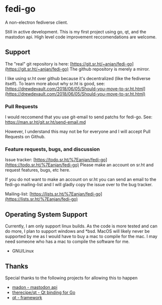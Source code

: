 # fedi-go

A non-electron fediverse client.

Still in active development. This is my first project using go, qt, and the mastodon api. High level code improvement reccomendations are welcome.

## Support

The "real" git repository is here: [https://git.sr.ht/~anjan/fedi-go](https://git.sr.ht/~anjan/fedi-go)
The github repository is merely a mirror.

I like using sr.ht over github because it's decentralized (like the fediverse itself).
To learn more about why sr.ht is good, see:
[https://drewdevault.com/2018/06/05/Should-you-move-to-sr.ht.html](https://drewdevault.com/2018/06/05/Should-you-move-to-sr.ht.html)

### Pull Requests

I would reccomend that you use git-email to send patchs for fedi-go.
See: https://man.sr.ht/git.sr.ht/send-email.md

However, I understand this may not be for everyone and I will accept Pull Requests on Github.

### Feature requests, bugs, and discussion

Issue tracker: [https://todo.sr.ht/%7Eanjan/fedi-go](https://todo.sr.ht/%7Eanjan/fedi-go)
Please make an account on sr.ht and request features, bugs, etc here.

If you do not want to make an account on sr.ht you can send an email to the fedi-go mailing-list and I will gladly copy the issue over to the bug tracker.

Mailing-list: [https://lists.sr.ht/%7Eanjan/fedi-go](https://lists.sr.ht/%7Eanjan/fedi-go)

## Operating System Support
Currently, I am only support linux builds. As the code is more tested and can do more, I plan to support windows and *bsd.
MacOS will likely never be supported by me as I would have to buy a mac to compile for the mac.
I may need someone who has a mac to compile the software for me.

- GNU/Linux

## Thanks

Special thanks to the following projects for allowing this to happen

- [madon - mastodon api](https://github.com/McKael/madon)
- [therecipe/qt - Qt binding for Go](https://github.com/therecipe/qt)
- [qt - framework](https://www.qt.io/)